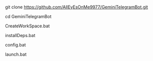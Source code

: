 git clone https://github.com/AllEyEsOnMe9977/GeminiTelegramBot.git


cd GeminiTelegramBot


CreateWorkSpace.bat


installDeps.bat


config.bat


launch.bat


